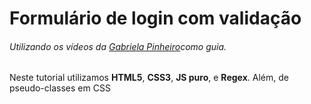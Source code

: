 # Formulário de login com validação
###### Utilizando os vídeos da [Gabriela Pinheiro](https://www.youtube.com/watch?v=OR8ySydmqLQ&list=PLSJ8Ib9ydVbWa0XateD5w_0JBW6Qe8R9R)como guia.

Neste tutorial utilizamos **HTML5**, **CSS3**, **JS puro**, e **Regex**. Além, de pseudo-classes em CSS
